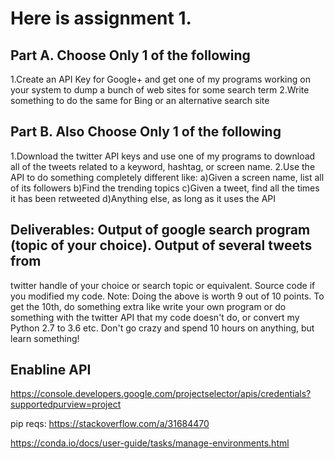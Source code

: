 # Here is assignment 1.  

## Part A. Choose Only 1 of the following

1.Create an API Key for Google+ and get one of my programs working on your system to dump a bunch of 
web sites for some search term
2.Write something to do the same for Bing or an alternative search site

## Part B. Also Choose Only 1 of the following

1.Download the twitter API keys and use one of my programs to download all of the tweets related to a 
keyword, hashtag, or screen name.
2.Use the API to do something completely different like:
a)Given a screen name, list all of its followers
b)Find the trending topics
c)Given a tweet, find all the times it has been retweeted
d)Anything else, as long as it uses the API

## Deliverables: Output of google search program (topic of your choice).  Output of several tweets from 
twitter handle of your choice or search topic or equivalent. Source code if you modified my code.
Note:  Doing the above is worth 9 out of 10 points.  To get the 10th, do something extra like write your 
own program or do something with the twitter API that my code doesn't do, or convert my Python 2.7 to 
3.6 etc.  Don't go crazy and spend 10 hours on anything, but learn something!

## Enabline API
https://console.developers.google.com/projectselector/apis/credentials?supportedpurview=project


pip reqs: https://stackoverflow.com/a/31684470


https://conda.io/docs/user-guide/tasks/manage-environments.html
